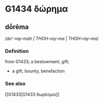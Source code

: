 # G1434 δώρημα

## dṓrēma

_(do'-ray-mah | THOH-ray-ma | THOH-ray-ma)_

### Definition

from G1433; a bestowment; gift; 

- a gift, bounty, benefaction

### See also

[[G1433|G1433 δωρέομαι]]
